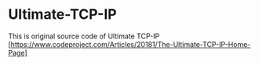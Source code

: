 # Ultimate-TCP-IP

This is original source code of Ultimate TCP-IP [https://www.codeproject.com/Articles/20181/The-Ultimate-TCP-IP-Home-Page]
